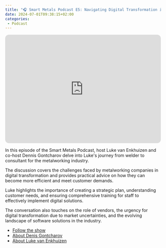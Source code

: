 ```yaml
---
title: "🎧 Smart Metals Podcast E5: Navigating Digital Transformation in the Sheet Metal Industry"
date: 2024-07-01T09:38:15+02:00
categories:
 - Podcast
---
```


<iframe style="border-radius:12px" src="https://open.spotify.com/embed/episode/3PsDyEkvd9w44OpBdM9lmc?utm_source=generator" width="100%" height="352" frameBorder="0" allowfullscreen="" allow="autoplay; clipboard-write; encrypted-media; fullscreen; picture-in-picture" loading="lazy"></iframe>

In this episode of the Smart Metals Podcast, host Luke van Enkhuizen and co-host Dennis Gontcharov delve into Luke's journey from welder to consultant for the metalworking industry.

The discussion covers the challenges faced by metalworking companies in digital transformation and provides practical advice on how they can become more efficient and meet customer demands.

Luke highlights the importance of creating a strategic plan, understanding customer needs, and ensuring comprehensive training for staff to effectively implement digital solutions. 

The conversation also touches on the role of vendors, the urgency for digital transformation due to market uncertainties, and the evolving landscape of software solutions in the industry.

* [Follow the show](https://smartmetals.transistor.fm/)
* [About Denis Gontcharov](https://gontcharov.eu/)
* [About Luke van Enkhuizen](https://vanenkhuizen.com/)
